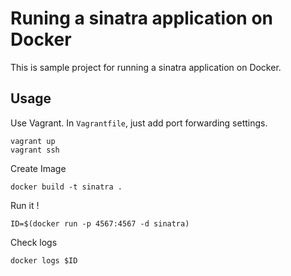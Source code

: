 # Runing a sinatra application on Docker

This is sample project for running a sinatra application on Docker.

## Usage

Use Vagrant. In `Vagrantfile`, just add port forwarding settings.

```
vagrant up
vagrant ssh
```

Create Image

```
docker build -t sinatra .
```

Run it !

```
ID=$(docker run -p 4567:4567 -d sinatra)
```

Check logs

```
docker logs $ID
```




